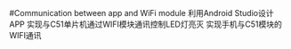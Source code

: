 #Communication between app and WiFi module
利用Android Studio设计 APP 
实现与C51单片机通过WIFI模块通讯控制LED灯亮灭
实现手机与C51模块的WIFI通讯
